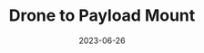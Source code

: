 ---
layout: default
title: Drone to Payload Mount
modal-id: 6
date: 2023-06-26
img: mount.jpg
img1: mount2.png
img2: mount3.jpeg
video: 
alt: image-alt
project-date: April 2023
client: NASA Microgravity Study Capstone Teams
category: Mechanical Engineering
link:
description: "&nbsp;&nbsp;&nbsp;&nbsp;For the NASA Microgravity Study Capstone project, I undertook the challenge of developing a sophisticated payload release device. My primary responsibility was to create a mechanism that would seamlessly release payloads in a microgravity environment. 
<br><br>
&nbsp;&nbsp;&nbsp;&nbsp;Throughout the project, I collaborated closely with various stakeholders, including the drone rental company, the drone manufacturer, and other participating colleges. My aim was to ensure the device met the diverse needs and requirements of all parties involved in the competition."
outcome: "&nbsp;&nbsp;&nbsp;&nbsp;During the project, I acquired valuable skills in handling radio control remotes and receivers, which were crucial for the successful operation of the payload release device. Through meticulous testing and refinement, I achieved a flawless execution of the parabolic release switches, allowing for seamless and accurate payload drops in the microgravity setting.
<br><br>
&nbsp;&nbsp;&nbsp;&nbsp;As a testament to the device's exceptional performance, all payloads were released without any issues, showcasing its reliability and effectiveness. The success of the device was acknowledged by the project stakeholders, and it has been selected for continued use in the subsequent years of the competition.
<br><br>
&nbsp;&nbsp;&nbsp;&nbsp;This project not only provided me with technical knowledge but also enhanced my ability to collaborate and communicate effectively with different teams. It has been a rewarding experience contributing to the NASA Microgravity Study Capstone project, and I look forward to further opportunities to apply my skills and knowledge in future endeavors."
---